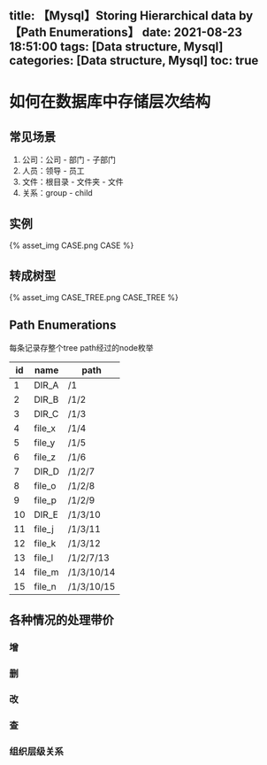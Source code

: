 title: 【Mysql】Storing Hierarchical data by 【Path Enumerations】
date: 2021-08-23 18:51:00
tags: [Data structure, Mysql]
categories: [Data structure, Mysql]
toc: true
---
# 如何在数据库中存储层次结构

## 常见场景

1. 公司：公司 - 部门 - 子部门 
2. 人员：领导 - 员工 
3. 文件：根目录 - 文件夹 - 文件
4. 关系：group - child

## 实例

{% asset_img CASE.png CASE %}

## 转成树型

{% asset_img CASE_TREE.png CASE_TREE %}

## Path Enumerations 

每条记录存整个tree path经过的node枚举

|id    |name  |path      |
|------|------|----------|
|1     |DIR_A |/1        |
|2     |DIR_B |/1/2      |
|3     |DIR_C |/1/3      |
|4     |file_x|/1/4      |
|5     |file_y|/1/5      |
|6     |file_z|/1/6      |
|7     |DIR_D |/1/2/7    |
|8     |file_o|/1/2/8    |
|9     |file_p|/1/2/9    |
|10    |DIR_E |/1/3/10   |
|11    |file_j|/1/3/11   |
|12    |file_k|/1/3/12   |
|13    |file_l|/1/2/7/13 |
|14    |file_m|/1/3/10/14|
|15    |file_n|/1/3/10/15|

## 各种情况的处理带价

### 增

### 删

### 改

### 查

### 组织层级关系